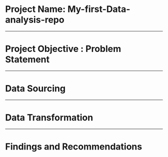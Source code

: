 # Project Name: My-first-Data-analysis-repo

----
# Project Objective : Problem Statement



----
# Data Sourcing 



----
# Data Transformation



----
# Findings and Recommendations
